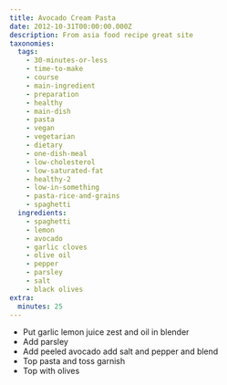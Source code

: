 ```yaml
---
title: Avocado Cream Pasta
date: 2012-10-31T00:00:00.000Z
description: From asia food recipe great site
taxonomies:
  tags:
    - 30-minutes-or-less
    - time-to-make
    - course
    - main-ingredient
    - preparation
    - healthy
    - main-dish
    - pasta
    - vegan
    - vegetarian
    - dietary
    - one-dish-meal
    - low-cholesterol
    - low-saturated-fat
    - healthy-2
    - low-in-something
    - pasta-rice-and-grains
    - spaghetti
  ingredients:
    - spaghetti
    - lemon
    - avocado
    - garlic cloves
    - olive oil
    - pepper
    - parsley
    - salt
    - black olives
extra:
  minutes: 25
---
```

 - Put garlic lemon juice zest and oil in blender
 - Add parsley
 - Add peeled avocado add salt and pepper and blend
 - Top pasta and toss garnish
 - Top with olives
